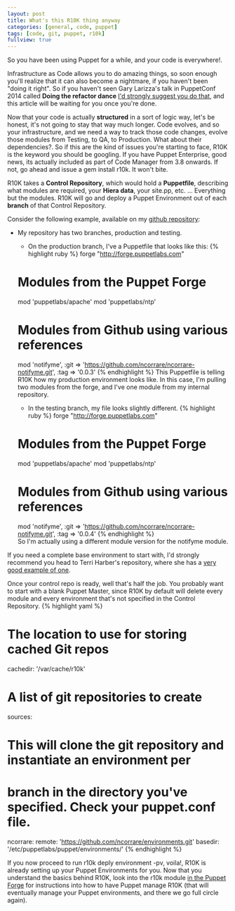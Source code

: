 ```yaml
---
layout: post
title: What's this R10K thing anyway
categories: [general, code, puppet]
tags: [code, git, puppet, r10k]
fullview: true
---
```

So you have been using Puppet for a while, and your code is everywhere!.

Infrastructure as Code allows you to do amazing things, so soon enough you'll realize that it can also become a nightmare, if you haven't been "doing it right". So if you haven't seen Gary Larizza's talk in PuppetConf 2014 called **Doing the refactor dance** [I'd strongly suggest you do that](https://www.youtube.com/watch?v=v9LB-NX4_KQ), and this article will be waiting for you once you're done.

Now that your code is actually **structured** in a sort of logic way, let's be honest, it's not going to stay that way much longer. Code evolves, and so your infrastructure, and we need a way to track those code changes, evolve those modules from Testing, to QA, to Production. What about their dependencies?.
So if this are the kind of issues you're starting to face, R10K is the keyword you should be googling. If you have Puppet Enterprise, good news, its actually included as part of Code Manager from 3.8 onwards. If not, go ahead and issue a gem install r10k. It won't bite.

R10K takes a **Control Repository**, which would hold a **Puppetfile**, describing what modules are required, your **Hiera data**, your site.pp, etc. ... Everything but the modules. R10K will go and deploy a Puppet Environment out of each **branch** of that Control Repository.

Consider the following example, available on my [github repository](https://github.com/ncorrare/environments):


- My repository has two branches, production and testing.
  
  
  - On the production branch, I've a Puppetfile that looks like this:
  {% highlight ruby %}
  forge "http://forge.puppetlabs.com"

  # Modules from the Puppet Forge
  mod 'puppetlabs/apache'
  mod 'puppetlabs/ntp'

  # Modules from Github using various references
  mod 'notifyme',
    :git => 'https://github.com/ncorrare/ncorrare-notifyme.git',
    :tag => '0.0.3'
  {% endhighlight %}
  This Puppetfile is telling R10K how my production environment looks like. In this case, I'm pulling two modules from the forge, and I've one module from my internal repository.
  
  
  - In the testing branch, my file looks slightly different.
  {% highlight ruby %}
  forge "http://forge.puppetlabs.com"

  # Modules from the Puppet Forge
  mod 'puppetlabs/apache'
  mod 'puppetlabs/ntp'

  # Modules from Github using various references
  mod 'notifyme',
    :git => 'https://github.com/ncorrare/ncorrare-notifyme.git',
    :tag => '0.0.4'
  {% endhighlight %}  
  So I'm actually using a different module version for the notifyme module.

If you need a complete base environment to start with, I'd strongly recommend you head to Terri Harber's repository, where she has a [very good example of one](https://github.com/terrimonster/puppet-control).

Once your control repo is ready, well that's half the job. You probably want to start with a blank Puppet Master, since R10K by default will delete every module and every environment that's not specified in the Control Repository.
{% highlight yaml %}
# The location to use for storing cached Git repos
cachedir: '/var/cache/r10k'

# A list of git repositories to create
sources:
  # This will clone the git repository and instantiate an environment per
  # branch in the directory you've specified. Check your puppet.conf file.
  ncorrare:
    remote: 'https://github.com/ncorrare/environments.git'
    basedir: '/etc/puppetlabs/puppet/environments/'
{% endhighlight %}

If you now proceed to run r10k deply environment -pv, voila!, R10K is already setting up your Puppet Environments for you.
Now that you understand the basics behind R10K, look into the r10k module [in the Puppet Forge](https://forge.puppetlabs.com/zack/r10k) for instructions into how to have Puppet manage R10K (that will eventually manage your Puppet environments, and there we go full circle again).
